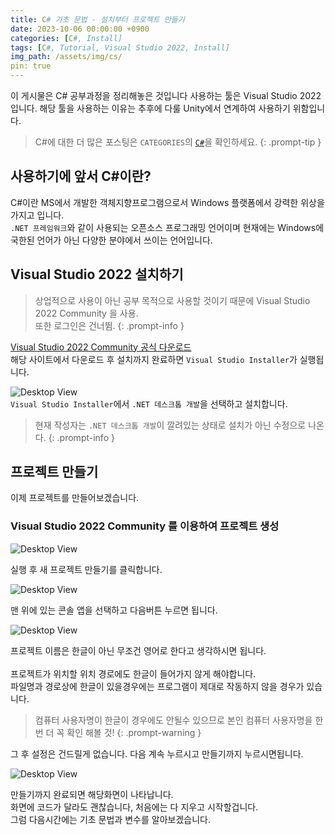 ```yaml
---
title: C# 기초 문법 - 설치부터 프로젝트 만들기
date: 2023-10-06 00:00:00 +0900
categories: [C#, Install]
tags: [C#, Tutorial, Visual Studio 2022, Install]
img_path: /assets/img/cs/
pin: true
---
```


이 게시물은 C# 공부과정을 정리해놓은 것입니다
사용하는 툴은 Visual Studio 2022 입니다.
해당 툴을 사용하는 이유는 추후에 다룰 Unity에서 연계하여 사용하기 위함입니다.

> C#에 대한 더 많은 포스팅은 `CATEGORIES`의 <a href ="https://ryutaeha.github.io/categories/c/">`C#`</a>을 확인하세요.
 {: .prompt-tip }

## 사용하기에 앞서 C#이란?

C#이란 MS에서 개발한 객체지향프로그램으로서 Windows 플랫폼에서 강력한 위상을 가지고 입니다.
<br>
`.NET 프레임워크`와 같이 사용되는 오픈소스 프로그래밍 언어이며 현재에는 Windows에 국한된 언어가 아닌 다양한 분야에서 쓰이는 언어입니다.

## Visual Studio 2022 설치하기

> 상업적으로 사용이 아닌 공부 목적으로 사용할 것이기 때문에 Visual Studio 2022 Community 을 사용.
> <br>
> 또한 로그인은 건너뜀.
 {: .prompt-info }

<a href="https://visualstudio.microsoft.com/ko/vs/community/" target="_blank">Visual Studio 2022 Community 공식 다운로드</a>
<br>
해당 사이트에서 다운로드 후 설치까지 완료하면 `Visual Studio Installer`가 실행됩니다.

![Desktop View](vs_installer.png)
<br>
`Visual Studio Installer`에서 `.NET 데스크톱 개발`을 선택하고 설치합니다.

> 현재 작성자는 `.NET 데스크톱 개발`이 깔려있는 상태로 설치가 아닌 수정으로 나온다.
 {: .prompt-info }

## 프로젝트 만들기

이제 프로젝트를 만들어보겠습니다.

### Visual Studio 2022 Community 를 이용하여 프로젝트 생성

![Desktop View](newProject.png)

실행 후 새 프로젝트 만들기를 클릭합니다.

![Desktop View](newProjectMake.png)

맨 위에 있는 콘솔 앱을 선택하고 다음버튼 누르면 됩니다.

![Desktop View](newProjectRoot.png)

프로젝트 이름은 한글이 아닌 무조건 영어로 한다고 생각하시면 됩니다.
<br>
<br>
프로젝트가 위치할 위치 경로에도 한글이 들어가지 않게 해야합니다.
<br>
파일명과 경로상에 한글이 있을경우에는 프로그램이 제대로 작동하지 않을 경우가 있습니다.

> 컴퓨터 사용자명이 한글이 경우에도 안될수 있으므로 본인 컴퓨터 사용자명을 한번 더 꼭 확인 해볼 것!
 {: .prompt-warning }

그 후 설정은 건드릴게 없습니다.
다음 계속 누르시고 만들기까지 누르시면됩니다.

![Desktop View](newProjectMenu.png)

만들기까지 완료되면 해당화면이 나타납니다.
<br>
화면에 코드가 달라도 괜찮습니다, 처음에는 다 지우고 시작할겁니다.
<br>
그럼 다음시간에는 기초 문법과 변수를 알아보겠습니다.

